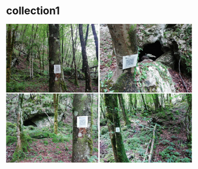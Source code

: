 # collection1
[<img src='vignettes/2yY95qQg.jpg' width='250'/>](vignettes/2yY95qQg.jpg) 
[<img src='vignettes/P5V7M5H8.jpg' width='250'/>](vignettes/P5V7M5H8.jpg) 
[<img src='vignettes/wTHnqrF3.jpg' width='250'/>](vignettes/wTHnqrF3.jpg) 
[<img src='vignettes/9FWN57F7.jpg' width='250'/>](vignettes/9FWN57F7.jpg) 
